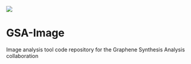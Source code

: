 ![](https://img.shields.io/endpoint?url=https://salty-headland-67572.herokuapp.com/badges/phase?repo=GSA-Image)

# GSA-Image
Image analysis tool code repository for the Graphene Synthesis Analysis collaboration
